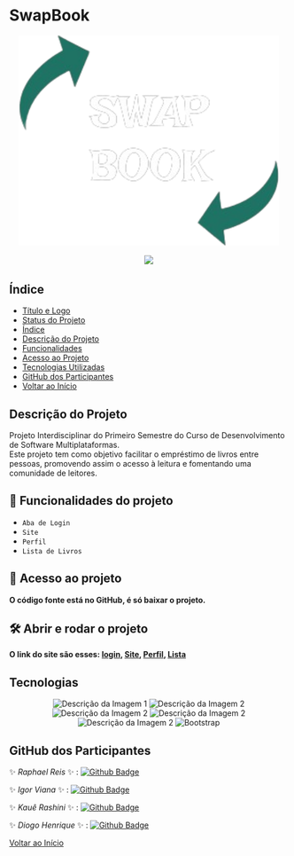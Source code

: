 # SwapBook

<p align="center">
  <img width="470" src="Website/SiteSwapBook/assets/logo/LOGO_DO_LEO-removebg-preview.png">
</p>

<p align="center">
  <img src="http://img.shields.io/static/v1?label=STATUS&message=%20COMPLETO&color=GREEN&style=for-the-badge"/>
</p>

## Índice
* [Título e Logo](#swapbook)
* [Status do Projeto](#status-do-projeto)
* [Índice](#índice)
* [Descrição do Projeto](#descrição-do-projeto)
* [Funcionalidades](#hammer-funcionalidades-do-projeto)
* [Acesso ao Projeto](#-acesso-ao-projeto)
* [Tecnologias Utilizadas](#tecnologias)
* [GitHub dos Participantes](#github-dos-participantes)
* [Voltar ao Início](#swapbook)

## Descrição do Projeto
Projeto Interdisciplinar do Primeiro Semestre do Curso de Desenvolvimento de Software Multiplataformas.  
Este projeto tem como objetivo facilitar o empréstimo de livros entre pessoas, promovendo assim o acesso à leitura e fomentando uma comunidade de leitores.


## :hammer: Funcionalidades do projeto
- `Aba de Login`
- `Site`
- `Perfil`
- `Lista de Livros`


## 📁 Acesso ao projeto
**O código fonte está no GitHub, é só baixar o projeto.**



## 🛠️ Abrir e rodar o projeto
**O link do site são esses: [login](https://loginswapbook.netlify.app/), [Site](https://swapbookie.netlify.app/), [Perfil](https://perfilswapbook.netlify.app/), [Lista](https://disponivelalugar.netlify.app/)**


## Tecnologias

<p align="center">
  <img src="https://user-images.githubusercontent.com/25181517/189715289-df3ee512-6eca-463f-a0f4-c10d94a06b2f.png" alt="Descrição da Imagem 1" width="100" />
  <img src="https://user-images.githubusercontent.com/25181517/183898674-75a4a1b1-f960-4ea9-abcb-637170a00a75.png" alt="Descrição da Imagem 2" width="100" />
  <img src="https://user-images.githubusercontent.com/25181517/192158954-f88b5814-d510-4564-b285-dff7d6400dad.png" alt="Descrição da Imagem 2" width="100" />
  <img src="https://user-images.githubusercontent.com/25181517/192108374-8da61ba1-99ec-41d7-80b8-fb2f7c0a4948.png" alt="Descrição da Imagem 2" width="100" />
  <img src="https://user-images.githubusercontent.com/25181517/192108372-f71d70ac-7ae6-4c0d-8395-51d8870c2ef0.png" alt="Descrição da Imagem 2" width="100" />
  <img src="https://cdn.jsdelivr.net/gh/devicons/devicon@latest/icons/bootstrap/bootstrap-original-wordmark.svg" alt="Bootstrap" width="100"/>
</p>



## GitHub dos Participantes

✨ _Raphael Reis_   ✨ :   [![Github Badge](https://img.shields.io/badge/-Github-000?style=flat-square&logo=Github&logoColor=white)](https://github.com/Raphael0305)

✨ _Igor Viana_     ✨ :   [![Github Badge](https://img.shields.io/badge/-Github-000?style=flat-square&logo=Github&logoColor=white)](https://github.com/ig0rviana)

✨ _Kauê Rashini_   ✨ :   [![Github Badge](https://img.shields.io/badge/-Github-000?style=flat-square&logo=Github&logoColor=white)](https://github.com/RashiniK)

✨ _Diogo Henrique_ ✨ :   [![Github Badge](https://img.shields.io/badge/-Github-000?style=flat-square&logo=Github&logoColor=white)](https://github.com/Dih22)

[Voltar ao Início](#swapbook)
